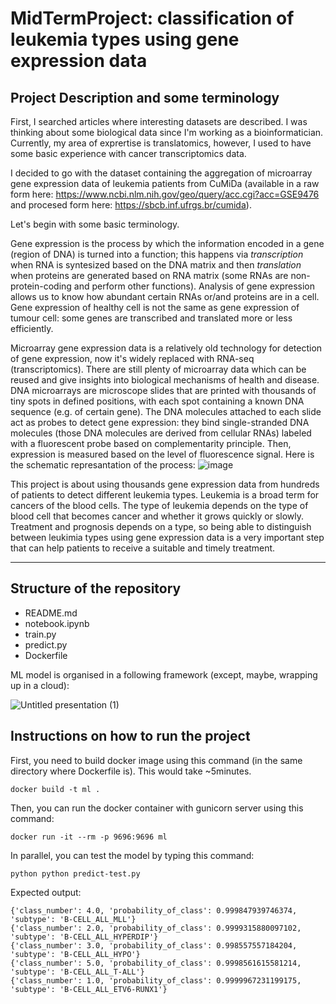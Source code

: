 # MidTermProject: classification of leukemia types using gene expression data  

## Project Description and some terminology 

First, I searched articles where interesting datasets are described. 
I was thinking about some biological data since I'm working as a bioinformatician. 
Currently, my area of exprertise is translatomics, however, I used to have some basic experience with cancer transcriptomics data. 

I decided to go with the dataset containing the aggregation of microarray gene expression data of leukemia patients from CuMiDa (available in a raw form here: https://www.ncbi.nlm.nih.gov/geo/query/acc.cgi?acc=GSE9476 and procesed form here: https://sbcb.inf.ufrgs.br/cumida). 

Let's begin with some basic terminology. 

Gene expression is the process by which the information encoded in a gene (region of DNA) is turned into a function; this happens via <i>transcription</i> when RNA is syntesized based on the DNA matrix and then <i>translation</i> when proteins are generated based on RNA matrix (some RNAs are non-protein-coding and perform other functions). Analysis of gene expression allows us to know how abundant certain RNAs or/and proteins are in a cell. Gene expression of healthy cell is not the same as gene expression of tumour cell: some genes are transcribed and translated more or less efficiently. 

Microarray gene expression data is a relatively old technology for detection of gene expression, now it's widely replaced with RNA-seq (transcriptomics). 
There are still plenty of microarray data which can be reused and give insights into biological mechanisms of health and disease. DNA microarrays are microscope slides that are printed with thousands of tiny spots in defined positions, with each spot containing a known DNA sequence (e.g. of certain gene). The DNA molecules attached to each slide act as probes to detect gene expression: they bind single-stranded DNA molecules (those DNA molecules are derived from cellular RNAs) labeled with a fluorescent probe based on complementarity principle. Then, expression is measured based on the level of fluorescence signal.  Here is the schematic represantation of the process: 
![image](https://github.com/triasteran/Machine-Learning-Zoomcamp-2023/assets/47274795/71a7a120-a612-43fa-b3fd-4e8983887677)

This project is about using thousands gene expression data from hundreds of patients to detect different leukemia types. Leukemia is a broad term for cancers of the blood cells. The type of leukemia depends on the type of blood cell that becomes cancer and whether it grows quickly or slowly. Treatment and prognosis depends on a type, so being able to distinguish between leukimia types using gene expression data is a very important step that can help patients to receive a suitable and timely treatment. 

---------------------------------------------------------------------------------------------------------------------------------------------------------

## Structure of the repository

* README.md
* notebook.ipynb
* train.py
* predict.py
* Dockerfile

ML model is organised in a following framework (except, maybe, wrapping up in a cloud): 

![Untitled presentation (1)](https://github.com/triasteran/Machine-Learning-Zoomcamp-2023/assets/47274795/d8754caa-fe6f-4b4b-8a64-24ce7f0cfee1)


## Instructions on how to run the project

First, you need to build docker image using this command (in the same directory where Dockerfile is). This would take ~5minutes. 
```
docker build -t ml .
```

Then, you can run the docker container with gunicorn server using this command: 
```
docker run -it --rm -p 9696:9696 ml
```

In parallel, you can test the model by typing this command: 
```
python python predict-test.py
```

Expected output: 
```
{'class_number': 4.0, 'probability_of_class': 0.999847939746374, 'subtype': 'B-CELL_ALL_MLL'}
{'class_number': 2.0, 'probability_of_class': 0.9999315880097102, 'subtype': 'B-CELL_ALL_HYPERDIP'}
{'class_number': 3.0, 'probability_of_class': 0.998557557184204, 'subtype': 'B-CELL_ALL_HYPO'}
{'class_number': 5.0, 'probability_of_class': 0.9998561615581214, 'subtype': 'B-CELL_ALL_T-ALL'}
{'class_number': 1.0, 'probability_of_class': 0.9999967231199175, 'subtype': 'B-CELL_ALL_ETV6-RUNX1'}
```

